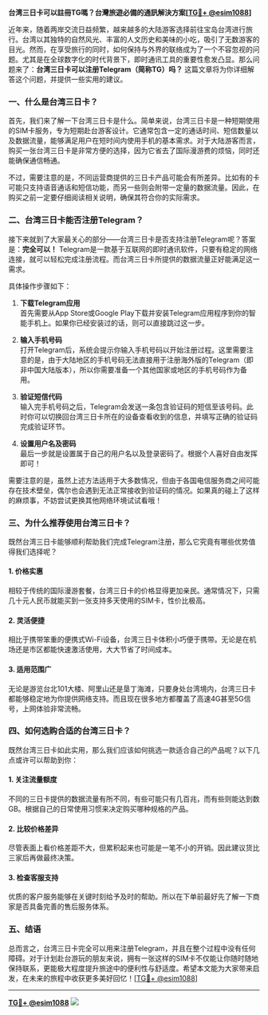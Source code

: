 **台湾三日卡可以註冊TG嗎？台灣旅遊必備的通訊解決方案[[TG💪+ @esim1088](https://t.me/s/esim1088)]**

近年来，随着两岸交流日益频繁，越来越多的大陆游客选择前往宝岛台湾进行旅行。台湾以其独特的自然风光、丰富的人文历史和美味的小吃，吸引了无数游客的目光。然而，在享受旅行的同时，如何保持与外界的联络成为了一个不容忽视的问题。尤其是在全球数字化的时代背景下，即时通讯工具的重要性愈发凸显。那么问题来了：**台湾三日卡可以注册Telegram（简称TG）吗？** 这篇文章将为你详细解答这个问题，并提供一些实用的建议。

### **一、什么是台湾三日卡？**

首先，我们来了解一下台湾三日卡是什么。简单来说，台湾三日卡是一种短期使用的SIM卡服务，专为短期赴台游客设计。它通常包含一定的通话时间、短信数量以及数据流量，能够满足用户在短时间内使用手机的基本需求。对于大陆游客而言，购买一张台湾三日卡是非常方便的选择，因为它省去了国际漫游费的烦恼，同时还能确保通信畅通。

不过，需要注意的是，不同运营商提供的三日卡产品可能会有所差异。比如有的卡可能只支持语音通话和短信功能，而另一些则会附带一定量的数据流量。因此，在购买之前一定要仔细阅读相关说明，确保其符合你的实际需求。

### **二、台湾三日卡能否注册Telegram？**

接下来就到了大家最关心的部分——台湾三日卡是否支持注册Telegram呢？答案是：**完全可以！** Telegram是一款基于互联网的即时通讯软件，只要有稳定的网络连接，就可以轻松完成注册流程。而台湾三日卡所提供的数据流量正好能满足这一需求。

具体操作步骤如下：

1. **下载Telegram应用**  
   首先需要从App Store或Google Play下载并安装Telegram应用程序到你的智能手机上。如果你已经安装过的话，则可以直接跳过这一步。

2. **输入手机号码**  
   打开Telegram后，系统会提示你输入手机号码以开始注册过程。这里需要注意的是，由于大陆地区的手机号码无法直接用于注册海外版的Telegram（即非中国大陆版本），所以你需要准备一个其他国家或地区的手机号码作为备用。

3. **验证短信代码**  
   输入完手机号码之后，Telegram会发送一条包含验证码的短信至该号码。此时你可以切换回台湾三日卡所在的设备查看收到的信息，并填写正确的验证码完成验证环节。

4. **设置用户名及密码**  
   最后一步就是设置属于自己的用户名以及登录密码了。根据个人喜好自由发挥即可！

需要注意的是，虽然上述方法适用于大多数情况，但由于各国电信服务商之间可能存在技术壁垒，偶尔也会遇到无法正常接收到验证码的情况。如果真的碰上了这样的麻烦事，不妨尝试更换其他网络环境试试看哦！

### **三、为什么推荐使用台湾三日卡？**

既然台湾三日卡能够顺利帮助我们完成Telegram注册，那么它究竟有哪些优势值得我们选择呢？

#### 1. **价格实惠**
相较于传统的国际漫游套餐，台湾三日卡的价格显得更加亲民。通常情况下，只需几十元人民币就能买到一张支持多天使用的SIM卡，性价比极高。

#### 2. **灵活便捷**
相比于携带笨重的便携式Wi-Fi设备，台湾三日卡体积小巧便于携带。无论是在机场还是市区都能快速激活使用，大大节省了时间成本。

#### 3. **适用范围广**
无论是游览台北101大楼、阿里山还是垦丁海滩，只要身处台湾境内，台湾三日卡都能够稳定地为你提供网络支持。而且现在很多地方都覆盖了高速4G甚至5G信号，上网体验非常流畅。

### **四、如何选购合适的台湾三日卡？**

既然台湾三日卡如此实用，那么我们应该如何挑选一款适合自己的产品呢？以下几点或许可以帮助到你：

#### 1. **关注流量额度**
不同的三日卡提供的数据流量有所不同，有些可能只有几百兆，而有些则能达到数GB。根据自己的日常使用习惯来决定购买哪种规格的产品。

#### 2. **比较价格差异**
尽管表面上看价格差距不大，但累积起来也可能是一笔不小的开销。因此建议货比三家后再做最终决策。

#### 3. **检查客服支持**
优质的客户服务能够在关键时刻给予及时的帮助。所以在下单前最好先了解一下商家是否具备完善的售后服务体系。

### **五、结语**

总而言之，台湾三日卡完全可以用来注册Telegram，并且在整个过程中没有任何障碍。对于计划赴台游玩的朋友来说，拥有一张这样的SIM卡不仅能让你随时随地保持联系，更能极大程度提升旅途中的便利性与舒适度。希望本文能为大家带来启发，在未来的旅程中收获更多美好回忆！[[TG💪+ @esim1088](https://t.me/s/esim1088)] 

---

**[TG💪+ @esim1088](https://t.me/s/esim1088) ![](https://i.postimg.cc/4NQfJmqS/Snipaste-2025-05-13-00-14-12.png)**